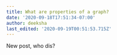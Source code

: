 ```yaml
---
title: What are properties of a graph?
date: '2020-09-18T17:51:34-07:00'
author: deeksha
last_edited: '2020-09-19T00:51:53.715Z'
---
```

New post, who dis?